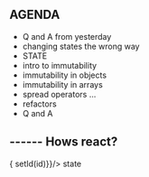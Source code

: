 ## AGENDA

- Q and A from yesterday
- changing states the wrong way
- STATE
- intro to immutability
- immutability in objects
- immutability in arrays
- spread operators ...
- refactors
- Q and A


## ------ Hows react?

<Component id={3} func={myFunction}/>
<Component func={(id) => { setId(id)}}/>
state 


